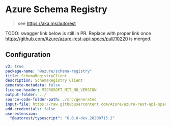 # Azure Schema Registry

> see https://aka.ms/autorest

TODO: swagger link below is still in PR. Replace with proper link once 
https://github.com/Azure/azure-rest-api-specs/pull/10220 is merged.

## Configuration

```yaml
v3: true
package-name: "@azure/schema-registry"
title: SchemaRegistryClient
description: SchemaRegistry Client
generate-metadata: false
license-header: MICROSOFT_MIT_NO_VERSION
output-folder: ../
source-code-folder-path: ./src/generated
input-file: https://raw.githubusercontent.com/Azure/azure-rest-api-specs/04871aa919e0e079b9ad6bfb4d09172ce5170a71/specification/schemaregistry/data-plane/Microsoft.EventHub/preview/2018-01-01-preview/schemaregistry.json
add-credentials: false
use-extension:
  "@autorest/typescript": "6.0.0-dev.20200715.2"
```
